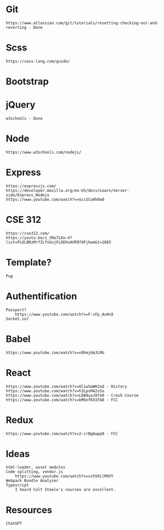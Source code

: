 # Git 
    https://www.atlassian.com/git/tutorials/resetting-checking-out-and-reverting - Done 
# Scss
    https://sass-lang.com/guide/
# Bootstrap
# jQuery 
    w3schools - Done 
# Node 
    https://www.w3schools.com/nodejs/
# Express
    https://expressjs.com/
    https://developer.mozilla.org/en-US/docs/Learn/Server-side/Express_Nodejs
    https://www.youtube.com/watch?v=SccSCuHhOw0
# CSE 312
    https://cse312.com/ 
    https://youtu.be/z_V0o7LKo-4?list=PLOLBRzMrfILfsGxjFL6EHvAVR97dFjkwm&t=1865
# Template?
    Pug
# Authentification
    Passport?
        https://www.youtube.com/watch?v=F-sFp_AvHc8
    Socket.io?
# Babel
    https://www.youtube.com/watch?v=o9hmjdmJLMU
# React
    https://www.youtube.com/watch?v=QliwSwWHJoQ - History
    https://www.youtube.com/watch?v=h3LpsM42s5o
    https://www.youtube.com/watch?v=LDB4uaJ87e0 - Crash Course
    https://www.youtube.com/watch?v=bMknfKXIFA8 - FCC
# Redux
    https://www.youtube.com/watch?v=2-crBg6wpp0 - FCC

# Ideas
    html-loader, asset modules
    Code splitting, vendor.js
        https://www.youtube.com/watch?v=xz5VXLlM9VY
    Webpack Bundle Analyzer
    Typescript
        I heard Colt Steele's courses are excellent.

# Resources
    ChatGPT